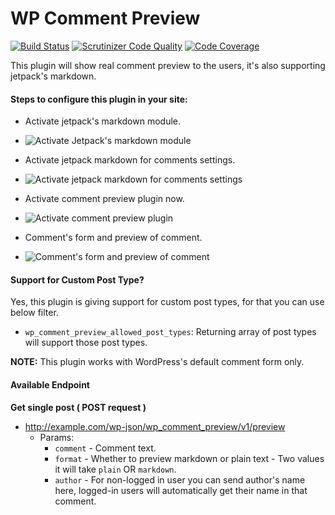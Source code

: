 # WP Comment Preview

[![Build Status](https://app.travis-ci.com/vishalkakadiya/comment-preview.svg?branch=main)](https://app.travis-ci.com/vishalkakadiya/comment-preview)
[![Scrutinizer Code Quality](https://scrutinizer-ci.com/g/vishalkakadiya/comment-preview/badges/quality-score.png?b=main)](https://scrutinizer-ci.com/g/vishalkakadiya/comment-preview/?branch=main)
[![Code Coverage](https://scrutinizer-ci.com/g/vishalkakadiya/comment-preview/badges/coverage.png?b=main)](https://scrutinizer-ci.com/g/vishalkakadiya/comment-preview/?branch=main)

This plugin will show real comment preview to the users, it's also supporting jetpack's markdown.

#### Steps to configure this plugin in your site:

- Activate jetpack's markdown module.
- ![Activate Jetpack's markdown module](https://github.com/vishalkakadiya/comment-preview/tree/main/screenshots/enable-jetpack-markdown.png)

- Activate jetpack markdown for comments settings.
- ![Activate jetpack markdown for comments settings](https://github.com/vishalkakadiya/comment-preview/tree/main/screenshots/enable-markdown-for-comments.png)

- Activate comment preview plugin now.
- ![Activate comment preview plugin](https://github.com/vishalkakadiya/comment-preview/tree/main/screenshots/enable-comment-preview-plugin.png)

- Comment's form and preview of comment.
- ![Comment's form and preview of comment](https://github.com/vishalkakadiya/comment-preview/tree/main/screenshots/working-comment-preview.png)

#### Support for Custom Post Type?

Yes, this plugin is giving support for custom post types, for that you can use below filter.
- `wp_comment_preview_allowed_post_types`: Returning array of post types will support those post types.

**NOTE:** This plugin works with WordPress's default comment form only.

#### Available Endpoint

**Get single post ( POST request )**
- http://example.com/wp-json/wp_comment_preview/v1/preview
  - Params:
    - `comment` - Comment text.
    - `format` - Whether to preview markdown or plain text - Two values it will take `plain` OR `markdown`.
    - `author` - For non-logged in user you can send author's name here, logged-in users will automatically get their name in that comment. 
